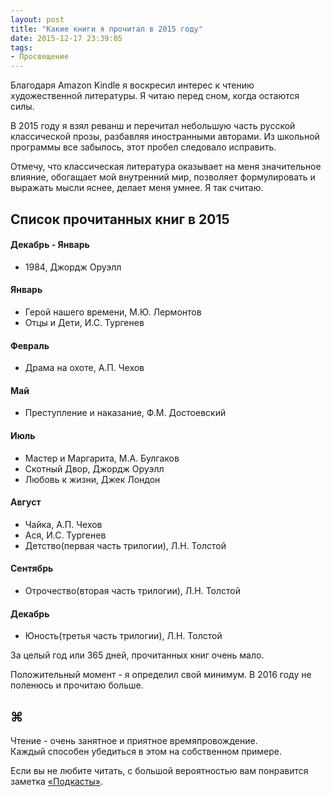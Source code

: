 ```yaml
---
layout: post
title: "Какие книги я прочитал в 2015 году"
date: 2015-12-17 23:39:05
tags:
- Просвещение
---
```


Благодаря Amazon Kindle я воскресил интерес к чтению художественной литературы. Я читаю перед сном, когда остаются силы. 

В 2015 году я взял реванш и перечитал небольшую часть русской классической прозы, разбавляя иностранными авторами. Из школьной программы все забылось, этот пробел следовало исправить. 

Отмечу, что классическая литература оказывает на меня значительное влияние, обогащает мой внутренний мир, позволяет формулировать и выражать мысли яснее, делает меня умнее. Я так считаю.


## Список прочитанных книг в 2015

#### Декабрь - Январь  
- 1984, Джордж Оруэлл

#### Январь
- Герой нашего времени, М.Ю. Лермонтов  
- Отцы и Дети, И.С. Тургенев  

#### Февраль
- Драма на охоте, А.П. Чехов


#### Май
- Преступление и наказание, Ф.М. Достоевский

#### Июль
- Мастер и Маргарита, М.А. Булгаков
- Скотный Двор, Джордж Оруэлл
- Любовь к жизни, Джек Лондон

#### Август
- Чайка, А.П. Чехов
- Ася, И.С. Тургенев
- Детство(первая часть трилогии), Л.Н. Толстой 

#### Сентябрь
- Отрочество(вторая часть трилогии), Л.Н. Толстой

#### Декабрь
- Юность(третья часть трилогии), Л.Н. Толстой


За целый год или 365 дней, прочитанных книг очень мало. 

Положительный момент - я определил свой минимум. 
В 2016 году не поленюсь и прочитаю больше.

## ⌘

Чтение - очень занятное и приятное времяпровождение.   
Каждый способен убедиться в этом на собственном примере.

Если вы не любите читать, с большой вероятностью вам понравится заметка [«Подкасты»](http://pavel.miroshnichen.co/2015/12/18/podcasts/).
